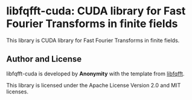 # libfqfft-cuda: CUDA library for Fast Fourier Transforms in finite fields

This library is CUDA library for Fast Fourier Transforms in finite fields.

## Author and License

libfqfft-cuda is developed by **Anonymity** with the template from [libfqfft](https://github.com/scipr-lab/libfqfft).

This library is licensed under the Apache License Version 2.0 and MIT licenses.
